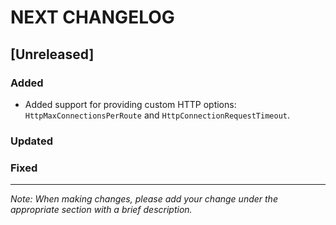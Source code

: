 # NEXT CHANGELOG

## [Unreleased]

### Added
- Added support for providing custom HTTP options: `HttpMaxConnectionsPerRoute` and `HttpConnectionRequestTimeout`.

### Updated

### Fixed

---
*Note: When making changes, please add your change under the appropriate section with a brief description.* 
